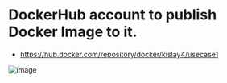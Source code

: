# DockerHub account to publish  Docker Image to it.

- https://hub.docker.com/repository/docker/kislay4/usecase1

 ![image](https://user-images.githubusercontent.com/24701958/118629925-acd88280-b7eb-11eb-96a7-e26f637dc4b3.png)
